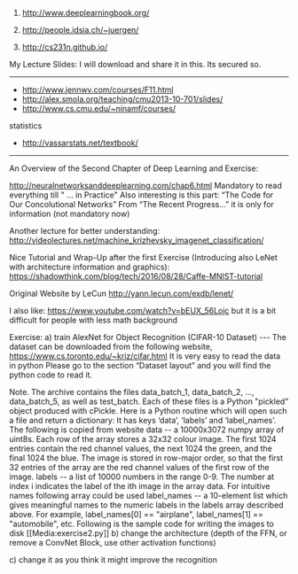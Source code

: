 1. http://www.deeplearningbook.org/

2. http://people.idsia.ch/~juergen/

3. http://cs231n.github.io/

My Lecture Slides: I will download and share it in this. Its secured so.

---

* http://www.jennwv.com/courses/F11.html
* http://alex.smola.org/teaching/cmu2013-10-701/slides/
* http://www.cs.cmu.edu/~ninamf/courses/

statistics
* http://vassarstats.net/textbook/

---

An Overview of the Second Chapter of Deep Learning and Exercise:


http://neuralnetworksanddeeplearning.com/chap6.html Mandatory to read everything till " ... in Practice" Also interesting is this part: “The Code for Our Concolutional Networks” From “The Recent Progress…” it is only for information (not mandatory now)

Another lecture for better understanding: http://videolectures.net/machine_krizhevsky_imagenet_classification/

Nice Tutorial and Wrap-Up after the first Exercise (Introducing also LeNet with architecture information and graphics): https://shadowthink.com/blog/tech/2016/08/28/Caffe-MNIST-tutorial

Original Website by LeCun http://yann.lecun.com/exdb/lenet/

I also like: https://www.youtube.com/watch?v=bEUX_56Lojc but it is a bit difficult for people with less math background

Exercise: a) train AlexNet for Object Recognition (CIFAR-10 Dataset) --- The dataset can be downloaded from the following website, https://www.cs.toronto.edu/~kriz/cifar.html It is very easy to read the data in python Please go to the section “Dataset layout” and you will find the python code to read it.

Note. The archive contains the files data_batch_1, data_batch_2, ..., data_batch_5, as well as test_batch. Each of these files is a Python "pickled" object produced with cPickle. Here is a Python routine which will open such a file and return a dictionary: It has keys ‘data’, ‘labels’ and ‘label_names’. The following is copied from website data -- a 10000x3072 numpy array of uint8s. Each row of the array stores a 32x32 colour image. The first 1024 entries contain the red channel values, the next 1024 the green, and the final 1024 the blue. The image is stored in row-major order, so that the first 32 entries of the array are the red channel values of the first row of the image. labels -- a list of 10000 numbers in the range 0-9. The number at index i indicates the label of the ith image in the array data. For intuitive names following array could be used label_names -- a 10-element list which gives meaningful names to the numeric labels in the labels array described above. For example, label_names[0] == "airplane", label_names[1] == "automobile", etc. Following is the sample code for writing the images to disk [[Media:exercise2.py]]
b) change the architecture (depth of the FFN, or remove a ConvNet Block, use other activation functions)

c) change it as you think it might improve the recognition




